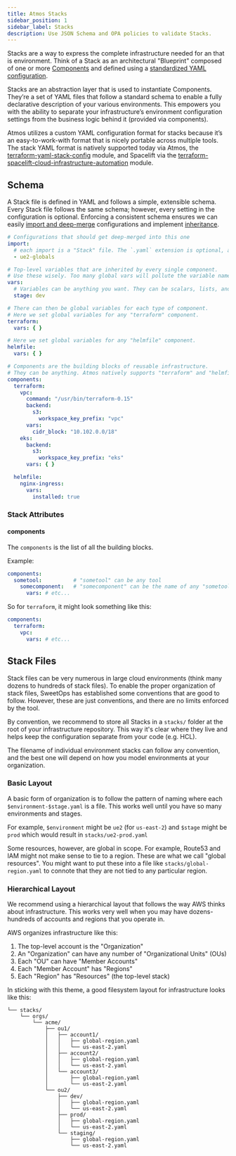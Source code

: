 ```yaml
---
title: Atmos Stacks
sidebar_position: 1
sidebar_label: Stacks
description: Use JSON Schema and OPA policies to validate Stacks.
---
```


Stacks are a way to express the complete infrastructure needed for an that is environment. Think of a Stack as an architectural "Blueprint" composed of one or more [Components](/core-concepts/components) and defined using a
[standardized YAML configuration](#schema).

Stacks are an abstraction layer that is used to instantiate Components. They’re a set of YAML files that follow a standard schema to enable a fully declarative description of your various environments. This empowers you with the ability to separate your infrastructure’s environment configuration settings from the business logic behind it (provided via components).

Atmos utilizes a custom YAML configuration format for stacks because it’s an easy-to-work-with format that is nicely portable across multiple tools. The stack YAML format is natively supported today via Atmos, the [terraform-yaml-stack-config](https://github.com/cloudposse/terraform-yaml-stack-config) module, and Spacelift via the
[terraform-spacelift-cloud-infrastructure-automation](https://github.com/cloudposse/terraform-spacelift-cloud-infrastructure-automation) module.

## Schema

A Stack file is defined in YAML and follows a simple, extensible schema. Every Stack file follows the same schema; however, every setting in the configuration is optional. Enforcing a consistent schema ensures we can easily [import and deep-merge](/core-concepts/stacks/imports) configurations and implement [inheritance](/core-concepts/components/component-inheritance).

```yaml
# Configurations that should get deep-merged into this one
import:
  # each import is a "Stack" file. The `.yaml` extension is optional, and we do not recommend using it.
  - ue2-globals

# Top-level variables that are inherited by every single component. 
# Use these wisely. Too many global vars will pollute the variable namespace.
vars:
  # Variables can be anything you want. They can be scalars, lists, and maps. Whatever is supported by YAML.
  stage: dev

# There can then be global variables for each type of component. 
# Here we set global variables for any "terraform" component.
terraform:
  vars: { }

# Here we set global variables for any "helmfile" component.
helmfile:
  vars: { }

# Components are the building blocks of reusable infrastructure.
# They can be anything. Atmos natively supports "terraform" and "helmfile".
components:
  terraform:
    vpc:
      command: "/usr/bin/terraform-0.15"
      backend:
        s3:
          workspace_key_prefix: "vpc"
      vars:
        cidr_block: "10.102.0.0/18"
    eks:
      backend:
        s3:
          workspace_key_prefix: "eks"
      vars: { }

  helmfile:
    nginx-ingress:
      vars:
        installed: true
```

### Stack Attributes

#### components

The `components` is the list of all the building blocks.

Example:

```yaml
components:
  sometool:          # "sometool" can be any tool
    somecomponent:   # "somecomponent" can be the name of any "sometool" component
      vars: # etc...
```

So for `terraform`, it might look something like this:

```yaml
components:
  terraform:
    vpc:
      vars: # etc...
```

## Stack Files

Stack files can be very numerous in large cloud environments (think many dozens to hundreds of stack files). To enable the proper organization of
stack files, SweetOps has established some conventions that are good to follow. However, these are just conventions, and there are no limits enforced
by the tool.

By convention, we recommend to store all Stacks in a `stacks/` folder at the root of your infrastructure repository. This way it's clear where they
live and helps keep the configuration separate from your code (e.g. HCL).

The filename of individual environment stacks can follow any convention, and the best one will depend on how you model environments at your
organization.

### Basic Layout

A basic form of organization is to follow the pattern of naming where each `$environment-$stage.yaml` is a file. This works well until you have so
many environments and stages.

For example, `$environment` might be `ue2` (for `us-east-2`) and `$stage` might be `prod` which would result in `stacks/ue2-prod.yaml`

Some resources, however, are global in scope. For example, Route53 and IAM might not make sense to tie to a region. These are what we call "global
resources". You might want to put these into a file like `stacks/global-region.yaml` to connote that they are not tied to any particular region.

### Hierarchical Layout

We recommend using a hierarchical layout that follows the way AWS thinks about infrastructure. This works very well when you may have dozens-hundreds
of accounts and regions that you operate in.

AWS organizes infrastructure like this:

1. The top-level account is the "Organization"
2. An "Organization" can have any number of "Organizational Units" (OUs)
3. Each "OU" can have "Member Accounts"
4. Each "Member Account" has "Regions"
5. Each "Region" has "Resources" (the top-level stack)

In sticking with this theme, a good filesystem layout for infrastructure looks like this:

```text
└── stacks/
    └── orgs/
        └── acme/
            ├── ou1/
            │   ├── account1/
            │   │   ├── global-region.yaml
            │   │   └── us-east-2.yaml
            │   ├── account2/
            │   │   ├── global-region.yaml
            │   │   └── us-east-2.yaml
            │   └── account3/
            │       ├── global-region.yaml
            │       └── us-east-2.yaml
            └── ou2/
                ├── dev/
                │   ├── global-region.yaml
                │   └── us-east-2.yaml
                ├── prod/
                │   ├── global-region.yaml
                │   └── us-east-2.yaml
                └── staging/
                    ├── global-region.yaml
                    └── us-east-2.yaml
```
